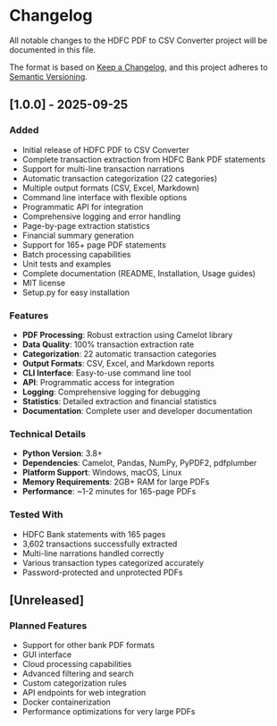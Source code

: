 # Changelog

All notable changes to the HDFC PDF to CSV Converter project will be documented in this file.

The format is based on [Keep a Changelog](https://keepachangelog.com/en/1.0.0/),
and this project adheres to [Semantic Versioning](https://semver.org/spec/v2.0.0.html).

## [1.0.0] - 2025-09-25

### Added
- Initial release of HDFC PDF to CSV Converter
- Complete transaction extraction from HDFC Bank PDF statements
- Support for multi-line transaction narrations
- Automatic transaction categorization (22 categories)
- Multiple output formats (CSV, Excel, Markdown)
- Command line interface with flexible options
- Programmatic API for integration
- Comprehensive logging and error handling
- Page-by-page extraction statistics
- Financial summary generation
- Support for 165+ page PDF statements
- Batch processing capabilities
- Unit tests and examples
- Complete documentation (README, Installation, Usage guides)
- MIT license
- Setup.py for easy installation

### Features
- **PDF Processing**: Robust extraction using Camelot library
- **Data Quality**: 100% transaction extraction rate
- **Categorization**: 22 automatic transaction categories
- **Output Formats**: CSV, Excel, and Markdown reports
- **CLI Interface**: Easy-to-use command line tool
- **API**: Programmatic access for integration
- **Logging**: Comprehensive logging for debugging
- **Statistics**: Detailed extraction and financial statistics
- **Documentation**: Complete user and developer documentation

### Technical Details
- **Python Version**: 3.8+
- **Dependencies**: Camelot, Pandas, NumPy, PyPDF2, pdfplumber
- **Platform Support**: Windows, macOS, Linux
- **Memory Requirements**: 2GB+ RAM for large PDFs
- **Performance**: ~1-2 minutes for 165-page PDFs

### Tested With
- HDFC Bank statements with 165 pages
- 3,602 transactions successfully extracted
- Multi-line narrations handled correctly
- Various transaction types categorized accurately
- Password-protected and unprotected PDFs

## [Unreleased]

### Planned Features
- Support for other bank PDF formats
- GUI interface
- Cloud processing capabilities
- Advanced filtering and search
- Custom categorization rules
- API endpoints for web integration
- Docker containerization
- Performance optimizations for very large PDFs

